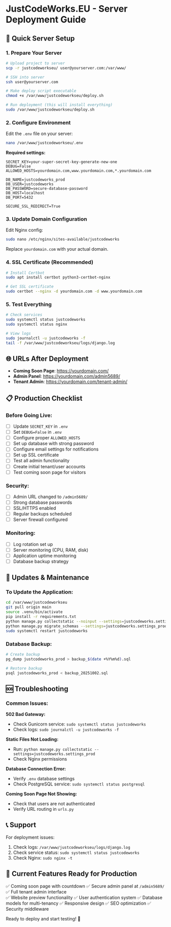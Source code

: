 # JustCodeWorks.EU - Server Deployment Guide

## 🚀 **Quick Server Setup**

### **1. Prepare Your Server**
```bash
# Upload project to server
scp -r justcodeworkseu/ user@yourserver.com:/var/www/

# SSH into server
ssh user@yourserver.com

# Make deploy script executable
chmod +x /var/www/justcodeworkseu/deploy.sh

# Run deployment (this will install everything)
sudo /var/www/justcodeworkseu/deploy.sh
```

### **2. Configure Environment**
Edit the `.env` file on your server:
```bash
nano /var/www/justcodeworkseu/.env
```

**Required settings:**
```
SECRET_KEY=your-super-secret-key-generate-new-one
DEBUG=False
ALLOWED_HOSTS=yourdomain.com,www.yourdomain.com,*.yourdomain.com

DB_NAME=justcodeworks_prod
DB_USER=justcodeworks  
DB_PASSWORD=secure-database-password
DB_HOST=localhost
DB_PORT=5432

SECURE_SSL_REDIRECT=True
```

### **3. Update Domain Configuration**
Edit Nginx config:
```bash
sudo nano /etc/nginx/sites-available/justcodeworks
```

Replace `yourdomain.com` with your actual domain.

### **4. SSL Certificate (Recommended)**
```bash
# Install Certbot
sudo apt install certbot python3-certbot-nginx

# Get SSL certificate
sudo certbot --nginx -d yourdomain.com -d www.yourdomain.com
```

### **5. Test Everything**
```bash
# Check services
sudo systemctl status justcodeworks
sudo systemctl status nginx

# View logs
sudo journalctl -u justcodeworks -f
tail -f /var/www/justcodeworkseu/logs/django.log
```

## 🌐 **URLs After Deployment**

- **Coming Soon Page**: https://yourdomain.com/
- **Admin Panel**: https://yourdomain.com/admin5689/
- **Tenant Admin**: https://yourdomain.com/tenant-admin/

## 📋 **Production Checklist**

### **Before Going Live:**
- [ ] Update `SECRET_KEY` in `.env`
- [ ] Set `DEBUG=False` in `.env`
- [ ] Configure proper `ALLOWED_HOSTS`
- [ ] Set up database with strong password
- [ ] Configure email settings for notifications
- [ ] Set up SSL certificate
- [ ] Test all admin functionality
- [ ] Create initial tenant/user accounts
- [ ] Test coming soon page for visitors

### **Security:**
- [ ] Admin URL changed to `/admin5689/`
- [ ] Strong database passwords
- [ ] SSL/HTTPS enabled
- [ ] Regular backups scheduled
- [ ] Server firewall configured

### **Monitoring:**
- [ ] Log rotation set up
- [ ] Server monitoring (CPU, RAM, disk)
- [ ] Application uptime monitoring
- [ ] Database backup strategy

## 🔄 **Updates & Maintenance**

### **To Update the Application:**
```bash
cd /var/www/justcodeworkseu
git pull origin main
source .venv/bin/activate
pip install -r requirements.txt
python manage.py collectstatic --noinput --settings=justcodeworks.settings_prod
python manage.py migrate_schemas --settings=justcodeworks.settings_prod
sudo systemctl restart justcodeworks
```

### **Database Backup:**
```bash
# Create backup
pg_dump justcodeworks_prod > backup_$(date +%Y%m%d).sql

# Restore backup
psql justcodeworks_prod < backup_20251002.sql
```

## 🆘 **Troubleshooting**

### **Common Issues:**

**502 Bad Gateway:**
- Check Gunicorn service: `sudo systemctl status justcodeworks`
- Check logs: `sudo journalctl -u justcodeworks -f`

**Static Files Not Loading:**
- Run: `python manage.py collectstatic --settings=justcodeworks.settings_prod`
- Check Nginx permissions

**Database Connection Error:**
- Verify `.env` database settings
- Check PostgreSQL service: `sudo systemctl status postgresql`

**Coming Soon Page Not Showing:**
- Check that users are not authenticated
- Verify URL routing in `urls.py`

## 📞 **Support**

For deployment issues:
1. Check logs: `/var/www/justcodeworkseu/logs/django.log`
2. Check service status: `sudo systemctl status justcodeworks`
3. Check Nginx: `sudo nginx -t`

## 🎯 **Current Features Ready for Production**

✅ Coming soon page with countdown
✅ Secure admin panel at `/admin5689/`
✅ Full tenant admin interface  
✅ Website preview functionality
✅ User authentication system
✅ Database models for multi-tenancy
✅ Responsive design
✅ SEO optimization
✅ Security middleware

Ready to deploy and start testing! 🚀